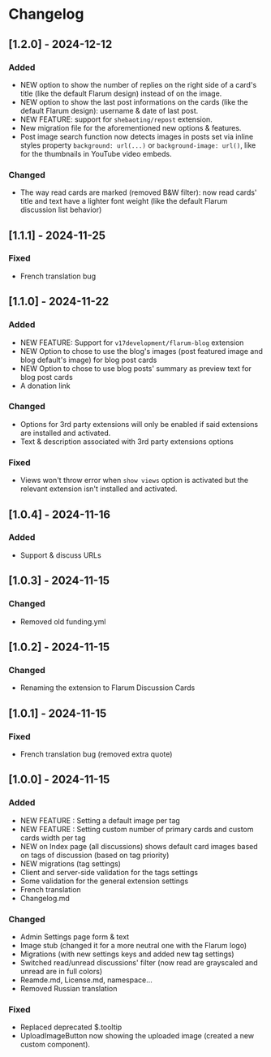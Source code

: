# Changelog

## [1.2.0] - 2024-12-12
### Added
- NEW option to show the number of replies on the right side of a card's title (like the default Flarum design) instead of on the image.
- NEW option to show the last post informations on the cards (like the default Flarum design): username & date of last post.
- NEW FEATURE: support for `shebaoting/repost` extension.
- New migration file for the aforementioned new options & features.
- Post image search function now detects images in posts set via inline styles property `background: url(...)` or `background-image: url()`, like for the thumbnails in YouTube video embeds.

### Changed
- The way read cards are marked (removed B&W filter): now read cards' title and text have a lighter font weight (like the default Flarum discussion list behavior)

## [1.1.1] - 2024-11-25
### Fixed
- French translation bug

## [1.1.0] - 2024-11-22
### Added
- NEW FEATURE: Support for `v17development/flarum-blog` extension
- NEW Option to chose to use the blog's images (post featured image and blog default's image) for blog post cards
- NEW Option to chose to use blog posts' summary as preview text for blog post cards
- A donation link

### Changed
- Options for 3rd party extensions will only be enabled if said extensions are installed and activated.
- Text & description associated with 3rd party extensions options

### Fixed
- Views won't throw error when `show views` option is activated but the relevant extension isn't installed and activated.

## [1.0.4] - 2024-11-16
### Added
- Support & discuss URLs

## [1.0.3] - 2024-11-15
### Changed
- Removed old funding.yml

## [1.0.2] - 2024-11-15
### Changed
- Renaming the extension to Flarum Discussion Cards

## [1.0.1] - 2024-11-15
### Fixed
- French translation bug (removed extra quote)

## [1.0.0] - 2024-11-15
### Added
- NEW FEATURE : Setting a default image per tag
- NEW FEATURE : Setting custom number of primary cards and custom cards width per tag
- NEW on Index page (all discussions) shows default card images based on tags of discussion (based on tag priority)
- NEW migrations (tag settings)
- Client and server-side validation for the tags settings
- Some validation for the general extension settings
- French translation
- Changelog.md

### Changed
- Admin Settings page form & text
- Image stub (changed it for a more neutral one with the Flarum logo)
- Migrations (with new settings keys and added new tag settings)
- Switched read/unread discussions' filter (now read are grayscaled and unread are in full colors)
- Reamde.md, License.md, namespace...
- Removed Russian translation

### Fixed
- Replaced deprecated $.tooltip
- UploadImageButton now showing the uploaded image (created a new custom component).
